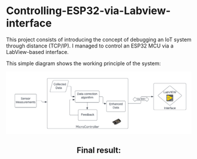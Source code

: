# Controlling-ESP32-via-Labview-interface
This project consists of introducing the concept of debugging an IoT system through distance (TCP/IP). I managed to control an ESP32 MCU via a LabView-based interface.

This simple diagram shows the working principle of the system:
<div style="text-align: center;">
    <img src="https://github.com/Melek-Cherif/Controlling-ESP32-via-Labview-interface/blob/9df12be72fd033860efa85bc56e9109bbd10e24b/project/images/Blank%20diagram%20(1).png" alt="Diagram" width="700">
<div>

## Final result:
